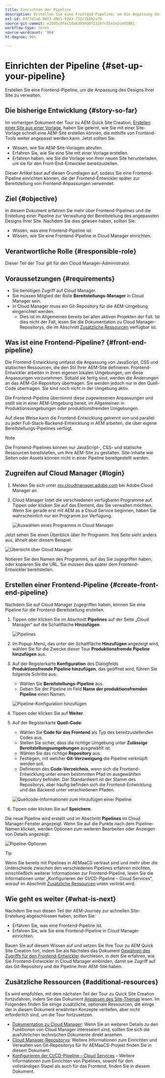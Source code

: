 ```yaml
---
title: Einrichten der Pipeline
description: Erstellen Sie eine Frontend-Pipeline, um die Anpassung des Designs Ihrer Site zu verwalten.
exl-id: 0d77d1a6-98f3-4961-9283-f52c1b5b2a7b
source-git-commit: e2505c0fec1da8395930f131bfc55e1e2ce05881
workflow-type: tm+mt
source-wordcount: '964'
ht-degree: 96%

---
```


# Einrichten der Pipeline {#set-up-your-pipeline}

Erstellen Sie eine Frontend-Pipeline, um die Anpassung des Designs Ihrer Site zu verwalten.

## Die bisherige Entwicklung {#story-so-far}

Im vorherigen Dokument der Tour zu AEM Quick Site Creation, [Erstellen einer Site aus einer Vorlage](create-site.md), haben Sie gelernt, wie Sie mit einer Site-Vorlage schnell eine AEM-Site erstellen können, die mithilfe von Frontend-Tools weiter angepasst werden kann. Jetzt sollten Sie:

* Wissen, wie Sie AEM-Site-Vorlagen abrufen.
* Erfahren Sie, wie Sie eine Site mit einer Vorlage erstellen.
* Erfahren haben, wie Sie die Vorlage von Ihrer neuen Site herunterladen, um sie für den Front-End-Entwickler bereitzustellen.

Dieser Artikel baut auf diesen Grundlagen auf, sodass Sie eine Frontend-Pipeline einrichten können, die der Frontend-Entwickler später zur Bereitstellung von Frontend-Anpassungen verwendet.

## Ziel {#objective}

In diesem Dokument erfahren Sie mehr über Frontend-Pipelines und die Erstellung einer Pipeline zur Verwaltung der Bereitstellung des angepassten Designs Ihrer Site. Nachdem Sie dies gelesen haben, sollten Sie:

* Wissen, was eine Frontend-Pipeline ist.
* Wissen, wie Sie eine Frontend-Pipeline in Cloud Manager einrichten.

## Verantwortliche Rolle {#responsible-role}

Dieser Teil der Tour gilt für den Cloud Manager-Administrator.

## Voraussetzungen {#requirements}

* Sie benötigen Zugriff auf Cloud Manager.
* Sie müssen Mitglied der Rolle **Bereitstellungs-Manager** in Cloud Manager sein.
* In Cloud Manager muss ein Git-Repository für die AEM-Umgebung eingerichtet werden.
   * Dies ist im Allgemeinen bereits bei allen aktiven Projekten der Fall. Ist dies nicht der Fall, lesen Sie die Dokumentation zu Cloud Manager-Repositorys, die im Abschnitt [Zusätzliche Ressourcen](#additional-resources) verfügbar ist.

## Was ist eine Frontend-Pipeline? {#front-end-pipeline}

Die Frontend-Entwicklung umfasst die Anpassung von JavaScript, CSS und statischen Ressourcen, die den Stil Ihrer AEM-Site definieren. Frontend-Entwickler arbeiten in ihren eigenen lokalen Umgebungen, um diese Anpassungen vorzunehmen. Sobald sie fertig sind, werden die Änderungen an das AEM-Git-Repository übertragen. Sie werden jedoch nur in den Quell-Code übertragen. Sie sind noch nicht in der Umgebung aktiv.

Die Frontend-Pipeline übernimmt diese zugewiesenen Anpassungen und stellt sie in einer AEM-Umgebung bereit, im Allgemeinen in Produktionsumgebungen oder produktionsfremden Umgebungen.

Auf diese Weise kann die Frontend-Entwicklung getrennt von und parallel zu jeder Full-Stack-Backend-Entwicklung in AEM arbeiten, die über eigene Bereitstellungs-Pipelines verfügt.

>[!NOTE]
>
>Die Frontend-Pipelines können nur JavaScript-, CSS- und statische Ressourcen bereitstellen, um Ihre AEM-Site zu gestalten. Site-Inhalte wie Seiten oder Assets können nicht in einer Pipeline bereitgestellt werden.

## Zugreifen auf Cloud Manager {#login}

1. Melden Sie sich unter [my.cloudmanager.adobe.com](https://my.cloudmanager.adobe.com/) bei Adobe Cloud Manager an.

1. Cloud Manager listet die verschiedenen verfügbaren Programme auf. Tippen oder klicken Sie auf das Element, das Sie verwalten möchten. Wenn Sie gerade erst mit AEM as a Cloud Service beginnen, haben Sie wahrscheinlich nur ein Programm zur Verfügung.

   ![Auswählen eines Programms in Cloud Manager](assets/cloud-manager-select-program.png)

Jetzt sehen Sie einen Überblick über Ihr Programm. Ihre Seite sieht anders aus, ähnelt aber diesem Beispiel.

![Übersicht über Cloud Manager](assets/cloud-manager-overview.png)

Notieren Sie den Namen des Programms, auf das Sie zugegriffen haben, oder kopieren Sie die URL. Sie müssen dies später dem Frontend-Entwickler bereitstellen.

## Erstellen einer Frontend-Pipeline {#create-front-end-pipeline}

Nachdem Sie auf Cloud Manager zugegriffen haben, können Sie eine Pipeline für die Frontend-Bereitstellung erstellen.

1. Tippen oder klicken Sie im Abschnitt **Pipelines** auf der Seite „Cloud Manager“ auf die Schaltfläche **Hinzufügen**.

   ![Pipelines](assets/pipelines-add.png)

1. Im Popup-Menü, das unter der Schaltfläche **Hinzufügen** angezeigt wird, wählen Sie für die Zwecke dieser Tour **Produktionsfremde Pipeline hinzufügen** aus.

1. Auf der Registerkarte **Konfiguration** des Dialogfelds **Produktionsfremde Pipeline hinzufügen**, das geöffnet wird, führen Sie folgende Schritte aus:
   * Wählen Sie **Bereitstellungs-Pipeline** aus.
   * Geben Sie der Pipeline im Feld **Name der produktionsfremden Pipeline** einen Namen.

   ![Pipeline-Konfiguration hinzufügen](assets/add-pipeline-configuration.png)

1. Tippen oder klicken Sie auf **Weiter**.

1. Auf der Registerkarte **Quell-Code**:
   * Wählen Sie **Code für das Frontend** als Typ des bereitzustellenden Codes aus.
   * Stellen Sie sicher, dass die richtige Umgebung unter **Zulässige Bereitstellungsumgebungen** ausgewählt ist.
   * Wählen Sie das richtige **Repository** aus.
   * Festlegen, mit welcher **Git-Verzweigung** die Pipeline verknüpft werden soll.
   * Definieren des **Code-Verzeichnis**, wenn sich die Frontend-Entwicklung unter einem bestimmten Pfad im ausgewählten Repository befindet. Der Standardwert ist der Stamm des Repositorys, aber häufig befinden sich die Frontend-Entwicklung und das Backend unter verschiedenen Pfaden.

   ![Quellcode-Informationen zum Hinzufügen einer Pipeline](assets/add-pipeline-source-code.png)

1. Tippen oder klicken Sie auf **Speichern**.

Die neue Pipeline wird erstellt und im Abschnitt **Pipelines** im Cloud Manager-Fenster angezeigt. Wenn Sie auf die Punkte nach dem Pipeline-Namen klicken, werden Optionen zum weiteren Bearbeiten oder Anzeigen von Details angezeigt.

![Pipeline-Optionen](assets/new-pipeline.png)

>[!TIP]
>
>Wenn Sie bereits mit Pipelines in AEMaaCS vertraut sind und mehr über die Unterschiede zwischen den verschiedenen Pipelines erfahren möchten, einschließlich weiterer Informationen zur Frontend-Pipeline, lesen Sie die Informationen unter „Konfigurieren der CI/CD-Pipeline – Cloud Services“, worauf im Abschnitt [Zusätzliche Ressourcen](#additional-resources) unten verlinkt wird.

## Wie geht es weiter {#what-is-next}

Nachdem Sie nun diesen Teil der AEM-Journey zur schnellen Site-Erstellung abgeschlossen haben, sollten Sie:

* Erfahren Sie, was eine Frontend-Pipeline ist.
* Erfahren Sie, wie Sie eine Frontend-Pipeline in Cloud Manager einrichten.

Bauen Sie auf diesem Wissen auf und setzen Sie Ihre Tour zu AEM Quick Site Creation fort, indem Sie als Nächstes das Dokument [Gewähren des Zugriffs für den Frontend-Entwickler](grant-access.md) durchlesen, in dem Sie erfahren, wie Sie Frontend-Entwickler in Cloud Manager einbinden, damit sie Zugriff auf das Git-Repository und die Pipeline Ihrer AEM-Site haben.

## Zusätzliche Ressourcen {#additional-resources}

Es wird empfohlen, mit dem nächsten Teil der Tour zu Quick Site Creation fortzufahren, indem Sie das Dokument [Anpassen des Site-Themas](customize-theme.md) lesen. Im Folgenden finden Sie einige zusätzliche, optionale Ressourcen, die einige der in diesem Dokument erwähnten Konzepte vertiefen, aber nicht erforderlich sind, um die Tour fortzusetzen.

* [Dokumentation zu Cloud Manager](https://experienceleague.adobe.com/docs/experience-manager-cloud-service/content/onboarding/onboarding-concepts/cloud-manager-introduction.html?lang=de): Wenn Sie an weiteren Details zu den Funktionen von Cloud Manager interessiert sind, sollten Sie sich die ausführlichen technischen Dokumente direkt ansehen.
* [Cloud Manager-Repositorys](/help/implementing/cloud-manager/managing-code/cloud-manager-repositories.md): Weitere Informationen zum Einrichten und Verwalten von Git-Repositorys für Ihr AEMaaCS-Projekt finden Sie in diesem Dokument.
* [Konfigurieren der CI/CD-Pipeline – Cloud Services](/help/implementing/cloud-manager/configuring-pipelines/introduction-ci-cd-pipelines.md) – Weitere Informationen zum Einrichten von Pipelines, sowohl für den vollständigen Stapel als auch für das Frontend, finden Sie in diesem Dokument.
